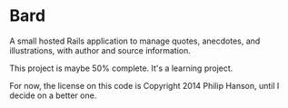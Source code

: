 # Bard

A small hosted Rails application to manage quotes, anecdotes, and illustrations, with author and source information.

This project is maybe 50% complete. It's a learning project.

For now, the license on this code is Copyright 2014 Philip Hanson, until I decide on a better one.
